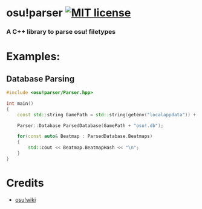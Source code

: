 # osu!parser [![MIT license](https://img.shields.io/badge/License-MIT-blue.svg)](https://lbesson.mit-license.org/)

### A C++ library to parse osu! filetypes

# Examples:

## Database Parsing
```c++
#include <osu!parser/Parser.hpp>

int main()
{
    const std::string GamePath = std::string(getenv("localappdata")) + "\\osu!\\";

    Parser::Database ParsedDatabase(GamePath + "osu!.db");

    for(const auto& Beatmap : ParsedDatabase.Beatmaps)
    {
        std::cout << Beatmap.BeatmapHash << "\n";
    }
}
```

# Credits
- [osu!wiki](https://github.com/ppy/osu/wiki/)